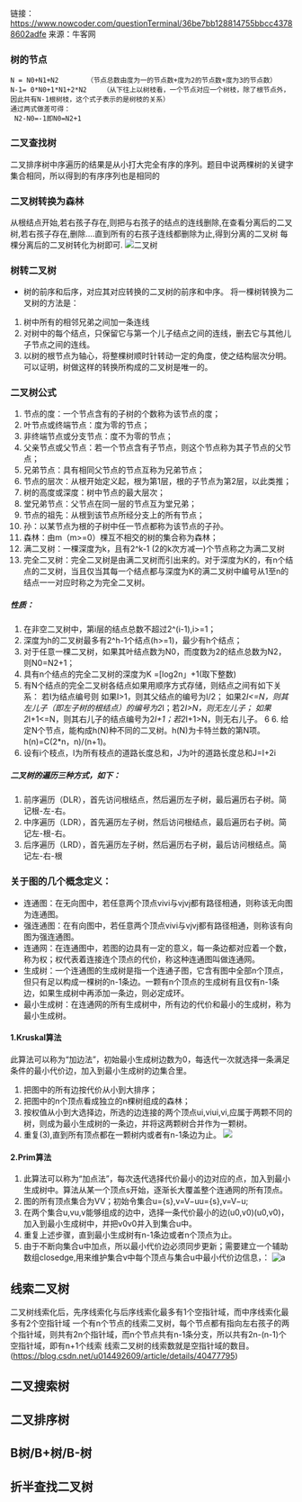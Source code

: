 链接：https://www.nowcoder.com/questionTerminal/36be7bb128814755bbcc43788602adfe
来源：牛客网
### 树的节点
    N = N0+N1+N2       （节点总数由度为一的节点数+度为2的节点数+度为3的节点数）
    N-1= 0*N0+1*N1+2*N2    （从下往上以树枝看，一个节点对应一个树枝，除了根节点外，因此共有N-1根树枝，这个式子表示的是树枝的关系）
    通过两式做差可得：
     N2-N0=-1即N0=N2+1
### 二叉查找树
二叉排序树中序遍历的结果是从小打大完全有序的序列。题目中说两棵树的关键字集合相同，所以得到的有序序列也是相同的

### 二叉树转换为森林
从根结点开始,若右孩子存在,则把与右孩子的结点的连线删除,在查看分离后的二叉树,若右孩子存在,删除….直到所有的右孩子连线都删除为止,得到分离的二叉树
每棵分离后的二叉树转化为树即可.
![二叉树](https://img-blog.csdn.net/20150706213213838)
### 树转二叉树
- 树的前序和后序，对应其对应转换的二叉树的前序和中序。
将一棵树转换为二叉树的方法是：
1. 树中所有的相邻兄弟之间加一条连线
2. 对树中的每个结点，只保留它与第一个儿子结点之间的连线，删去它与其他儿子节点之间的连线。
3. 以树的根节点为轴心，将整棵树顺时针转动一定的角度，使之结构层次分明。
可以证明，树做这样的转换所构成的二叉树是唯一的。

###  二叉树公式
1. 节点的度：一个节点含有的子树的个数称为该节点的度； 
2. 叶节点或终端节点：度为零的节点； 
3. 非终端节点或分支节点：度不为零的节点； 
4. 父亲节点或父节点：若一个节点含有子节点，则这个节点称为其子节点的父节点； 
5. 兄弟节点：具有相同父节点的节点互称为兄弟节点； 
6. 节点的层次：从根开始定义起，根为第1层，根的子节点为第2层，以此类推； 
7. 树的高度或深度：树中节点的最大层次； 
8. 堂兄弟节点：父节点在同一层的节点互为堂兄弟； 
9. 节点的祖先：从根到该节点所经分支上的所有节点； 
10. 孙：以某节点为根的子树中任一节点都称为该节点的子孙。 
11. 森林：由m（m>=0）棵互不相交的树的集合称为森林； 
12. 满二叉树：一棵深度为k，且有2^k-1 (2的k次方减一)个节点称之为满二叉树 
13. 完全二叉树：完全二叉树是由满二叉树而引出来的。对于深度为K的，有n个结点的二叉树，当且仅当其每一个结点都与深度为K的满二叉树中编号从1至n的结点一一对应时称之为完全二叉树。

##### 性质：

1. 在非空二叉树中，第i层的结点总数不超过2^(i-1),i>=1； 
2. 深度为h的二叉树最多有2^h-1个结点(h>=1)，最少有h个结点； 
3. 对于任意一棵二叉树，如果其叶结点数为N0，而度数为2的结点总数为N2，则N0=N2+1； 
4. 具有n个结点的完全二叉树的深度为K =[log2n」+1(取下整数) 
5. 有N个结点的完全二叉树各结点如果用顺序方式存储，则结点之间有如下关系： 若I为结点编号则 如果I>1，则其父结点的编号为I/2； 
如果2*I<=N，则其左儿子（即左子树的根结点）的编号为2*I；若2*I>N，则无左儿子； 如果2*I+1<=N，则其右儿子的结点编号为2*I+1；若2*I+1>N，则无右儿子。 6 6. 给定N个节点，能构成h(N)种不同的二叉树。h(N)为卡特兰数的第N项。h(n)=C(2*n，n)/(n+1)。 
7. 设有i个枝点，I为所有枝点的道路长度总和，J为叶的道路长度总和J=I+2i

##### 二叉树的遍历三种方式，如下： 
1. 前序遍历（DLR），首先访问根结点，然后遍历左子树，最后遍历右子树。简记根-左-右。 
2. 中序遍历（LDR），首先遍历左子树，然后访问根结点，最后遍历右子树。简记左-根-右。 
3. 后序遍历（LRD），首先遍历左子树，然后遍历右子树，最后访问根结点。简记左-右-根


### 关于图的几个概念定义：

- 连通图：在无向图中，若任意两个顶点vivi与vjvj都有路径相通，则称该无向图为连通图。
- 强连通图：在有向图中，若任意两个顶点vivi与vjvj都有路径相通，则称该有向图为强连通图。
- 连通网：在连通图中，若图的边具有一定的意义，每一条边都对应着一个数，称为权；权代表着连接连个顶点的代价，称这种连通图叫做连通网。
- 生成树：一个连通图的生成树是指一个连通子图，它含有图中全部n个顶点，但只有足以构成一棵树的n-1条边。一颗有n个顶点的生成树有且仅有n-1条边，如果生成树中再添加一条边，则必定成环。
- 最小生成树：在连通网的所有生成树中，所有边的代价和最小的生成树，称为最小生成树。

#### 1.Kruskal算法
此算法可以称为“加边法”，初始最小生成树边数为0，每迭代一次就选择一条满足条件的最小代价边，加入到最小生成树的边集合里。 
1. 把图中的所有边按代价从小到大排序； 
2. 把图中的n个顶点看成独立的n棵树组成的森林； 
3. 按权值从小到大选择边，所选的边连接的两个顶点ui,viui,vi,应属于两颗不同的树，则成为最小生成树的一条边，并将这两颗树合并作为一颗树。 
4. 重复(3),直到所有顶点都在一颗树内或者有n-1条边为止。
![](https://img-blog.csdn.net/20160714144315409)

#### 2.Prim算法
1. 此算法可以称为“加点法”，每次迭代选择代价最小的边对应的点，加入到最小生成树中。算法从某一个顶点s开始，逐渐长大覆盖整个连通网的所有顶点。
2. 图的所有顶点集合为VV；初始令集合u={s},v=V−uu={s},v=V−u;
3. 在两个集合u,vu,v能够组成的边中，选择一条代价最小的边(u0,v0)(u0,v0)，加入到最小生成树中，并把v0v0并入到集合u中。
4. 重复上述步骤，直到最小生成树有n-1条边或者n个顶点为止。
5. 由于不断向集合u中加点，所以最小代价边必须同步更新；需要建立一个辅助数组closedge,用来维护集合v中每个顶点与集合u中最小代价边信息，：
![a](https://img-blog.csdn.net/20160714161107576)
## 线索二叉树
二叉树线索化后，先序线索化与后序线索化最多有1个空指针域，而中序线索化最多有2个空指针域
一个有n个节点的线索二叉树，每个节点都有指向左右孩子的两个指针域，则共有2n个指针域，而n个节点共有n-1条分支，所以共有2n-(n-1)个空指针域，即有n+1个线索
线索二叉树的线索数就是空指针域的数目。
(https://blog.csdn.net/u014492609/article/details/40477795)
## 二叉搜索树

## 二叉排序树

## B树/B+树/B-树

## 折半查找二叉树
